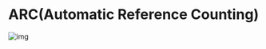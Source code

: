 # ARC(Automatic Reference Counting)

![img](https://media.licdn.com/dms/image/D5612AQH26uNOaTFwig/article-cover_image-shrink_720_1280/0/1665683757310?e=2147483647&v=beta&t=k6cc-tserhL7OyRvhkS0eQd0Z9s_LVSru21DhnkT79A)
